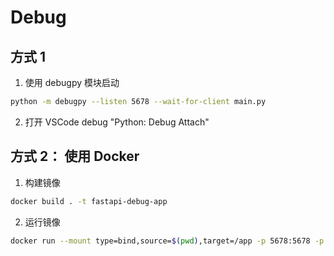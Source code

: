 # Debug

## 方式 1

1. 使用 debugpy 模块启动

```bash
python -m debugpy --listen 5678 --wait-for-client main.py
```

2. 打开 VSCode debug "Python: Debug Attach"

## 方式 2： 使用 Docker

1. 构建镜像

```bash
docker build . -t fastapi-debug-app
```

2. 运行镜像

```bash
docker run --mount type=bind,source=$(pwd),target=/app -p 5678:5678 -p 8000:8000 fastapi-debug-app
```